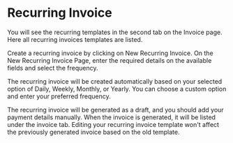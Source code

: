 Recurring Invoice
=========

You will see the recurring templates in the second tab on the Invoice page. Here all recurring invoices templates are listed. 

Create a recurring invoice by clicking on New Recurring Invoice. On the New Recurring Invoice Page, enter the required details on the available fields and select the frequency.

The recurring invoice will be created automatically based on your selected option of Daily, Weekly, Monthly, or Yearly. You can choose a custom option and enter your preferred frequency. 

The recurring invoice will be generated as a draft, and you should add your payment details manually. When the invoice is generated, it will be listed under the invoice tab. Editing your recurring invoice template won't affect the previously generated invoice based on the old template.
